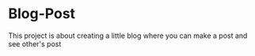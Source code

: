 # Blog-Post

This project is about creating a little blog where you can make a post and see other's post